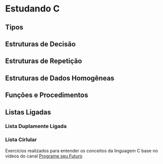 # Estudando C

## Tipos

## Estruturas de Decisão

## Estruturas de Repetição

## Estruturas de Dados Homogêneas

## Funções e Procedimentos

## Listas Ligadas

### Lista Duplamente Ligada

### Lista Cirlular

Exercícios realizados para entender os conceitos da linguagem C base no vídeos do canal [Programe seu Futuro](https://www.youtube.com/watch?v=biTMaMxWLRc&list=PLqJK4Oyr5WSjjEQCKkX6oXFORZX7ro3DA&index=244)
